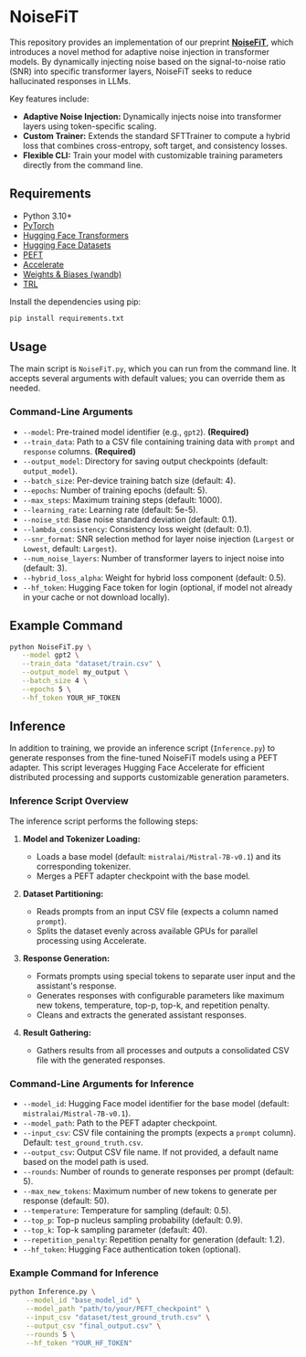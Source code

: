 # NoiseFiT

This repository provides an implementation of our preprint **[NoiseFiT](https://arxiv.org/abs/2504.03302)**, which introduces a novel method for adaptive noise injection in transformer models. By dynamically injecting noise based on the signal-to-noise ratio (SNR) into specific transformer layers, NoiseFiT seeks to reduce hallucinated responses in LLMs.

Key features include:
- **Adaptive Noise Injection:** Dynamically injects noise into transformer layers using token-specific scaling.
- **Custom Trainer:** Extends the standard SFTTrainer to compute a hybrid loss that combines cross-entropy, soft target, and consistency losses.
- **Flexible CLI:** Train your model with customizable training parameters directly from the command line.

## Requirements

- Python 3.10+
- [PyTorch](https://pytorch.org/)
- [Hugging Face Transformers](https://github.com/huggingface/transformers)
- [Hugging Face Datasets](https://github.com/huggingface/datasets)
- [PEFT](https://github.com/huggingface/peft)
- [Accelerate](https://github.com/huggingface/accelerate)
- [Weights & Biases (wandb)](https://wandb.ai/site)
- [TRL](https://github.com/lvwerra/trl)

Install the dependencies using pip:

```bash
pip install requirements.txt
```

## Usage

The main script is `NoiseFiT.py`, which you can run from the command line. It accepts several arguments with default values; you can override them as needed.

### Command-Line Arguments

- `--model`: Pre-trained model identifier (e.g., `gpt2`). **(Required)**
- `--train_data`: Path to a CSV file containing training data with `prompt` and `response` columns. **(Required)**
- `--output_model`: Directory for saving output checkpoints (default: `output_model`).
- `--batch_size`: Per-device training batch size (default: 4).
- `--epochs`: Number of training epochs (default: 5).
- `--max_steps`: Maximum training steps (default: 1000).
- `--learning_rate`: Learning rate (default: 5e-5).
- `--noise_std`: Base noise standard deviation (default: 0.1).
- `--lambda_consistency`: Consistency loss weight (default: 0.1).
- `--snr_format`: SNR selection method for layer noise injection (`Largest` or `Lowest`, default: `Largest`).
- `--num_noise_layers`: Number of transformer layers to inject noise into (default: 3).
- `--hybrid_loss_alpha`: Weight for hybrid loss component (default: 0.5).
- `--hf_token`: Hugging Face token for login (optional, if model not already in your cache or not download locally).

## Example Command

```bash
python NoiseFiT.py \
   --model gpt2 \
   --train_data "dataset/train.csv" \
   --output_model my_output \
   --batch_size 4 \
   --epochs 5 \
   --hf_token YOUR_HF_TOKEN
```

## Inference

In addition to training, we provide an inference script (`Inference.py`) to generate responses from the fine-tuned NoiseFiT models using a PEFT adapter. This script leverages Hugging Face Accelerate for efficient distributed processing and supports customizable generation parameters.

### Inference Script Overview

The inference script performs the following steps:

1. **Model and Tokenizer Loading:**  
   - Loads a base model (default: `mistralai/Mistral-7B-v0.1`) and its corresponding tokenizer.
   - Merges a PEFT adapter checkpoint with the base model.

2. **Dataset Partitioning:**  
   - Reads prompts from an input CSV file (expects a column named `prompt`).
   - Splits the dataset evenly across available GPUs for parallel processing using Accelerate.

3. **Response Generation:**  
   - Formats prompts using special tokens to separate user input and the assistant's response.
   - Generates responses with configurable parameters like maximum new tokens, temperature, top-p, top-k, and repetition penalty.
   - Cleans and extracts the generated assistant responses.

4. **Result Gathering:**  
   - Gathers results from all processes and outputs a consolidated CSV file with the generated responses.

### Command-Line Arguments for Inference

- `--model_id`: Hugging Face model identifier for the base model (default: `mistralai/Mistral-7B-v0.1`).
- `--model_path`: Path to the PEFT adapter checkpoint.
- `--input_csv`: CSV file containing the prompts (expects a `prompt` column). Default: `test_ground_truth.csv`.
- `--output_csv`: Output CSV file name. If not provided, a default name based on the model path is used.
- `--rounds`: Number of rounds to generate responses per prompt (default: 5).
- `--max_new_tokens`: Maximum number of new tokens to generate per response (default: 50).
- `--temperature`: Temperature for sampling (default: 0.5).
- `--top_p`: Top-p nucleus sampling probability (default: 0.9).
- `--top_k`: Top-k sampling parameter (default: 40).
- `--repetition_penalty`: Repetition penalty for generation (default: 1.2).
- `--hf_token`: Hugging Face authentication token (optional).

### Example Command for Inference

```bash
python Inference.py \
    --model_id "base_model_id" \
    --model_path "path/to/your/PEFT_checkpoint" \
    --input_csv "dataset/test_ground_truth.csv" \
    --output_csv "final_output.csv" \
    --rounds 5 \
    --hf_token "YOUR_HF_TOKEN"

